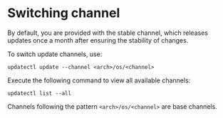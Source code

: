 # Switching channel

By default, you are provided with the stable channel, which releases updates once a month after ensuring the stability of changes.

To switch update channels, use:

`updatectl update --channel <arch>/os/<channel>`

Execute the following command to view all available channels:

`updatectl list --all`

Channels following the pattern `<arch>/os/<channel>` are base channels.